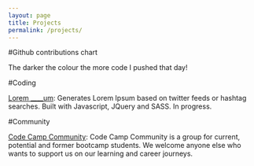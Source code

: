 ```yaml
---
layout: page
title: Projects
permalink: /projects/
---
```


#Github contributions chart

<div class="github-holder"></div>

The darker the colour the more code I pushed that day!

#Coding

[Lorem ____um](http://www.opentagclosetag.com/lorem-blankum/): Generates Lorem Ipsum based on twitter feeds or hashtag searches. Built with Javascript, JQuery and SASS. In progress.


#Community

[Code Camp Community](http://www.meetup.com/Code-Camp-Community/): Code Camp Community is a group for current, potential and former bootcamp students. We welcome anyone else who wants to support us on our learning and career journeys.



